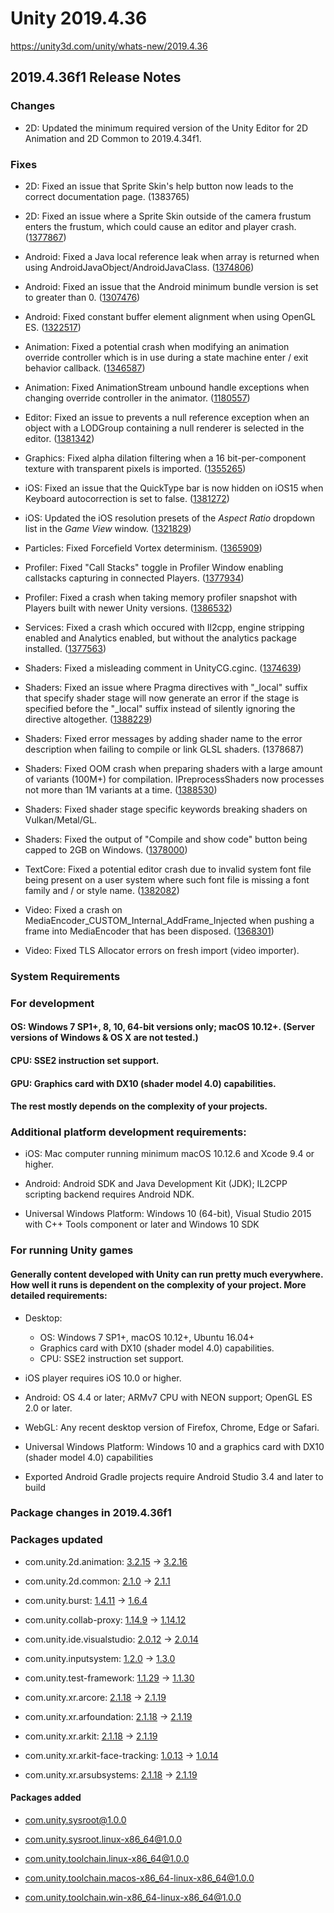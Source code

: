 # Unity 2019.4.36
https://unity3d.com/unity/whats-new/2019.4.36

## 2019.4.36f1 Release Notes


### Changes
<ul>
<li>2D: Updated the minimum required version of the Unity Editor for 2D Animation and 2D Common to 2019.4.34f1.</li>
</ul>

### Fixes
<ul>
<li><p>2D: Fixed an issue that Sprite Skin's help button now leads to the correct documentation page. (1383765)</p></li>
<li><p>2D: Fixed an issue where a Sprite Skin outside of the camera frustum enters the frustum, which could cause an editor and player crash. (<a href="https://issuetracker.unity3d.com/issues/2d-animation-occasional-crash-when-using-spriteskin-and-alwaysupdate-toggled-off">1377867</a>)</p></li>
<li><p>Android: Fixed a Java local reference leak when array is returned when using AndroidJavaObject/AndroidJavaClass. (<a href="https://issuetracker.unity3d.com/issues/android-crashes-with-signal-6-sigabrt-error-and-jni-error-abort-message-on-some-devices-running-android-8-or-lower">1374806</a>)</p></li>
<li><p>Android: Fixed an issue that the Android minimum bundle version is set to greater than 0. (<a href="https://issuetracker.unity3d.com/issues/android-gradle-build-fails-when-the-bundle-version-code-value-is-lower-than-1">1307476</a>)</p></li>
<li><p>Android: Fixed constant buffer element alignment when using OpenGL ES. (<a href="https://issuetracker.unity3d.com/issues/android-shadergraph-shader-is-not-rendered-on-android-when-it-has-normalized-vector3-nodes-that-control-objects-position">1322517</a>)</p></li>
<li><p>Animation: Fixed a potential crash when modifying an animation override controller which is in use during a state machine enter / exit behavior callback. (<a href="https://issuetracker.unity3d.com/issues/crash-on-libunity-dot-animationclip-getruntimeasset-when-an-animation-is-played">1346587</a>)</p></li>
<li><p>Animation: Fixed AnimationStream unbound handle exceptions when changing override controller in the animator. (<a href="https://issuetracker.unity3d.com/issues/animator-override-controller-set-on-runtime-on-model-using-ik-constraints-results-with-errors-and-warnings">1180557</a>)</p></li>
<li><p>Editor: Fixed an issue to prevents a null reference exception when an object with a LODGroup containing a null renderer is selected in the editor. (<a href="https://issuetracker.unity3d.com/issues/nullreferenceexception-error-is-thrown-when-a-renderer-added-to-a-lod-group-is-deleted">1381342</a>)</p></li>
<li><p>Graphics: Fixed alpha dilation filtering when a 16 bit-per-component texture with transparent pixels is imported. (<a href="https://issuetracker.unity3d.com/issues/edge-artifacts-are-not-fixed-when-alpha-is-transparency-parameter-is-enabled-on-the-texture">1355265</a>)</p></li>
<li><p>iOS: Fixed an issue that the QuickType bar is now hidden on iOS15 when Keyboard autocorrection is set to false. (<a href="https://issuetracker.unity3d.com/issues/ios-keyboard-quicktype-bar-is-not-disabled-in-15-ios-when-it-is-set-to-false-when-using-xcode-13-dot-1">1381272</a>)</p></li>
<li><p>iOS: Updated the iOS resolution presets of the <em>Aspect Ratio</em> dropdown list in the <em>Game View</em> window. (<a href="https://issuetracker.unity3d.com/issues/game-view-aspect-ratio-dropdown-includes-no-longer-supported-devices">1321829</a>)</p></li>
<li><p>Particles: Fixed Forcefield Vortex determinism. (<a href="https://issuetracker.unity3d.com/issues/particle-system-moves-slower-in-play-mode-when-particle-system-force-field-component-is-attached">1365909</a>)</p></li>
<li><p>Profiler: Fixed "Call Stacks" toggle in Profiler Window enabling callstacks capturing in connected Players. (<a href="https://issuetracker.unity3d.com/issues/profiler-profilers-call-stacks-button-gets-out-of-sync-with-playerconnection-when-its-toggled-after-connecting-to-player">1377934</a>)</p></li>
<li><p>Profiler: Fixed a crash when taking memory profiler snapshot with Players built with newer Unity versions. (<a href="https://issuetracker.unity3d.com/issues/memory-profiler-capturing-player-built-with-higher-unity-version-crashes-the-editor">1386532</a>)</p></li>
<li><p>Services: Fixed a crash which occured with Il2cpp, engine stripping enabled and Analytics enabled, but without the analytics package installed. (<a href="https://issuetracker.unity3d.com/issues/ios-android-mobile-analytics-api-crash-at-runtime">1377563</a>)</p></li>
<li><p>Shaders: Fixed a misleading comment in UnityCG.cginc. (<a href="https://issuetracker.unity3d.com/issues/comment-on-unityworldspaceviewdir-in-unitycg-dot-cginc-does-not-match-the-function-behavior">1374639</a>)</p></li>
<li><p>Shaders: Fixed an issue where Pragma directives with "_local" suffix that specify shader stage will now generate an error if the stage is specified before the "_local" suffix instead of silently ignoring the directive altogether. (<a href="https://issuetracker.unity3d.com/issues/pragma-directive-is-incorrect-when-using-multi-compile-vertex-local-suffix">1388229</a>)</p></li>
<li><p>Shaders: Fixed error messages by adding shader name to the error description when failing to compile or link GLSL shaders. (1378687)</p></li>
<li><p>Shaders: Fixed OOM crash when preparing shaders with a large amount of variants (100M+) for compilation. IPreprocessShaders now processes not more than 1M variants at a time. (<a href="https://issuetracker.unity3d.com/issues/shader-stripping-crashes-when-it-gets-too-many-variants">1388530</a>)</p></li>
<li><p>Shaders: Fixed shader stage specific keywords breaking shaders on Vulkan/Metal/GL.</p></li>
<li><p>Shaders: Fixed the output of "Compile and show code" button being capped to 2GB on Windows. (<a href="https://issuetracker.unity3d.com/issues/on-windows-preprocessed-lit-dot-shader-file-stops-mid-line-when-file-size-is-near-or-more-than-2gb">1378000</a>)</p></li>
<li><p>TextCore: Fixed a potential editor crash due to invalid system font file being present on a user system where such font file is missing a font family and / or style name. (<a href="https://issuetracker.unity3d.com/issues/editor-crashes-on-textcore-fontengine-getsystemfontreferencesinternal-when-opening-the-project">1382082</a>)</p></li>
<li><p>Video: Fixed a crash on MediaEncoder_CUSTOM_Internal_AddFrame_Injected when pushing a frame into MediaEncoder that has been disposed. (<a href="https://issuetracker.unity3d.com/issues/crash-on-mediaencoder-custom-internal-addframe-injected-when-pushing-a-frame-into-mediaencoder-that-has-been-disposed">1368301</a>)</p></li>
<li><p>Video: Fixed TLS Allocator errors on fresh import (video importer).</p></li>
</ul>

### System Requirements

### For development

#### OS: Windows 7 SP1+, 8, 10, 64-bit versions only; macOS 10.12+. (Server versions of Windows & OS X are not tested.)

#### CPU: SSE2 instruction set support.

#### GPU: Graphics card with DX10 (shader model 4.0) capabilities.

#### The rest mostly depends on the complexity of your projects.

### Additional platform development requirements:
<ul>
<li><p>iOS: Mac computer running minimum macOS 10.12.6 and Xcode 9.4 or higher.</p></li>
<li><p>Android: Android SDK and Java Development Kit (JDK); IL2CPP scripting backend requires Android NDK.</p></li>
<li><p>Universal Windows Platform: Windows 10 (64-bit), Visual Studio 2015 with C++ Tools component or later and Windows 10 SDK</p></li>
</ul>

### For running Unity games

#### Generally content developed with Unity can run pretty much everywhere. How well it runs is dependent on the complexity of your project. More detailed requirements:
<ul>
<li><p>Desktop:</p> 
<ul>
<li>OS: Windows 7 SP1+, macOS 10.12+, Ubuntu 16.04+</li>
<li>Graphics card with DX10 (shader model 4.0) capabilities.</li>
<li>CPU: SSE2 instruction set support.</li>
</ul></li>
<li><p>iOS player requires iOS 10.0 or higher.</p></li>
<li><p>Android: OS 4.4 or later; ARMv7 CPU with NEON support; OpenGL ES 2.0 or later.</p></li>
<li><p>WebGL: Any recent desktop version of Firefox, Chrome, Edge or Safari.</p></li>
<li><p>Universal Windows Platform: Windows 10 and a graphics card with DX10 (shader model 4.0) capabilities</p></li>
<li><p>Exported Android Gradle projects require Android Studio 3.4 and later to build</p></li>
</ul>

### Package changes in 2019.4.36f1

### Packages updated
<ul>
<li><p>com.unity.2d.animation: <a href="https://docs.unity3d.com/Packages/com.unity.2d.animation@3.2//changelog/CHANGELOG.html">3.2.15</a> → <a href="https://docs.unity3d.com/Packages/com.unity.2d.animation@3.2//changelog/CHANGELOG.html">3.2.16</a></p></li>
<li><p>com.unity.2d.common: <a href="https://docs.unity3d.com/Packages/com.unity.2d.common@2.1//changelog/CHANGELOG.html">2.1.0</a> → <a href="https://docs.unity3d.com/Packages/com.unity.2d.common@2.1//changelog/CHANGELOG.html">2.1.1</a></p></li>
<li><p>com.unity.burst: <a href="https://docs.unity3d.com/Packages/com.unity.burst@1.4//changelog/CHANGELOG.html">1.4.11</a> → <a href="https://docs.unity3d.com/Packages/com.unity.burst@1.6//changelog/CHANGELOG.html">1.6.4</a></p></li>
<li><p>com.unity.collab-proxy: <a href="https://docs.unity3d.com/Packages/com.unity.collab-proxy@1.14//changelog/CHANGELOG.html">1.14.9</a> → <a href="https://docs.unity3d.com/Packages/com.unity.collab-proxy@1.14//changelog/CHANGELOG.html">1.14.12</a></p></li>
<li><p>com.unity.ide.visualstudio: <a href="https://docs.unity3d.com/Packages/com.unity.ide.visualstudio@2.0//changelog/CHANGELOG.html">2.0.12</a> → <a href="https://docs.unity3d.com/Packages/com.unity.ide.visualstudio@2.0//changelog/CHANGELOG.html">2.0.14</a></p></li>
<li><p>com.unity.inputsystem: <a href="https://docs.unity3d.com/Packages/com.unity.inputsystem@1.2//changelog/CHANGELOG.html">1.2.0</a> → <a href="https://docs.unity3d.com/Packages/com.unity.inputsystem@1.3//changelog/CHANGELOG.html">1.3.0</a></p></li>
<li><p>com.unity.test-framework: <a href="https://docs.unity3d.com/Packages/com.unity.test-framework@1.1//changelog/CHANGELOG.html">1.1.29</a> → <a href="https://docs.unity3d.com/Packages/com.unity.test-framework@1.1//changelog/CHANGELOG.html">1.1.30</a></p></li>
<li><p>com.unity.xr.arcore: <a href="https://docs.unity3d.com/Packages/com.unity.xr.arcore@2.1//changelog/CHANGELOG.html">2.1.18</a> → <a href="https://docs.unity3d.com/Packages/com.unity.xr.arcore@2.1//changelog/CHANGELOG.html">2.1.19</a></p></li>
<li><p>com.unity.xr.arfoundation: <a href="https://docs.unity3d.com/Packages/com.unity.xr.arfoundation@2.1//changelog/CHANGELOG.html">2.1.18</a> → <a href="https://docs.unity3d.com/Packages/com.unity.xr.arfoundation@2.1//changelog/CHANGELOG.html">2.1.19</a></p></li>
<li><p>com.unity.xr.arkit: <a href="https://docs.unity3d.com/Packages/com.unity.xr.arkit@2.1//changelog/CHANGELOG.html">2.1.18</a> → <a href="https://docs.unity3d.com/Packages/com.unity.xr.arkit@2.1//changelog/CHANGELOG.html">2.1.19</a></p></li>
<li><p>com.unity.xr.arkit-face-tracking: <a href="https://docs.unity3d.com/Packages/com.unity.xr.arkit-face-tracking@1.0//changelog/CHANGELOG.html">1.0.13</a> → <a href="https://docs.unity3d.com/Packages/com.unity.xr.arkit-face-tracking@1.0//changelog/CHANGELOG.html">1.0.14</a></p></li>
<li><p>com.unity.xr.arsubsystems: <a href="https://docs.unity3d.com/Packages/com.unity.xr.arsubsystems@2.1//changelog/CHANGELOG.html">2.1.18</a> → <a href="https://docs.unity3d.com/Packages/com.unity.xr.arsubsystems@2.1//changelog/CHANGELOG.html">2.1.19</a></p></li>
</ul>

#### Packages added
<ul>
<li><p><a href="https://docs.unity3d.com/Packages/com.unity.sysroot@1.0//changelog/CHANGELOG.html">com.unity.sysroot@1.0.0</a></p></li>
<li><p><a href="https://docs.unity3d.com/Packages/com.unity.sysroot.linux-x86_64@1.0//changelog/CHANGELOG.html">com.unity.sysroot.linux-x86_64@1.0.0</a></p></li>
<li><p><a href="https://docs.unity3d.com/Packages/com.unity.toolchain.linux-x86_64@1.0//changelog/CHANGELOG.html">com.unity.toolchain.linux-x86_64@1.0.0</a></p></li>
<li><p><a href="https://docs.unity3d.com/Packages/com.unity.toolchain.macos-x86_64-linux-x86_64@1.0//changelog/CHANGELOG.html">com.unity.toolchain.macos-x86_64-linux-x86_64@1.0.0</a></p></li>
<li><p><a href="https://docs.unity3d.com/Packages/com.unity.toolchain.win-x86_64-linux-x86_64@1.0//changelog/CHANGELOG.html">com.unity.toolchain.win-x86_64-linux-x86_64@1.0.0</a></p></li>
</ul>
